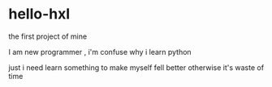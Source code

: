 # hello-hxl
the first project of mine

I am new programmer , i'm confuse why i learn python 

just i need learn something to make myself fell better otherwise it's waste of time
